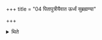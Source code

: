 +++
title = "04 पितापुत्रीयैवात ऊर्ध्वं सुब्रह्मण्या"

+++

<details><summary>थिते</summary>

पितापुत्रीयैवात ऊर्ध्वं सुब्रह्मण्या भवति ४
</details>

